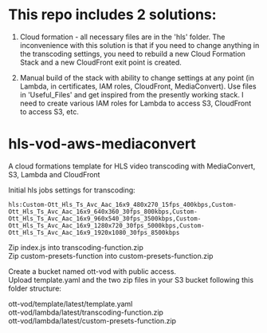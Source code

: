 # This repo includes 2 solutions:

1. Cloud formation - all necessary files are in the 'hls' folder. The inconvenience with this solution is that if you need to change anything in the transcoding settings, you need to rebuild a new Cloud Formation Stack and a new CloudFront exit point is created.

2. Manual build of the stack with ability to change settings at any point (in Lambda, in certificates, IAM roles, CloudFront, MediaConvert). Use files in 'Useful_Files' and get inspired from the presently working stack. I need to create various IAM roles for Lambda to access S3, CloudFront to access S3, etc.


# hls-vod-aws-mediaconvert
A cloud formations template for HLS video transcoding with MediaConvert, S3, Lambda and CloudFront

Initial hls jobs settings for transcoding:
```
hls:Custom-Ott_Hls_Ts_Avc_Aac_16x9_480x270_15fps_400kbps,Custom-Ott_Hls_Ts_Avc_Aac_16x9_640x360_30fps_800kbps,Custom-Ott_Hls_Ts_Avc_Aac_16x9_960x540_30fps_3500kbps,Custom-Ott_Hls_Ts_Avc_Aac_16x9_1280x720_30fps_5000kbps,Custom-Ott_Hls_Ts_Avc_Aac_16x9_1920x1080_30fps_8500kbps
```

Zip index.js into transcoding-function.zip \
Zip custom-presets-function into custom-presets-function.zip

Create a bucket named ott-vod with public access. \
Upload template.yaml and the two zip files in your S3 bucket following this folder structure:

ott-vod/template/latest/template.yaml \
ott-vod/lambda/latest/transcoding-function.zip \
ott-vod/lambda/latest/custom-presets-function.zip
